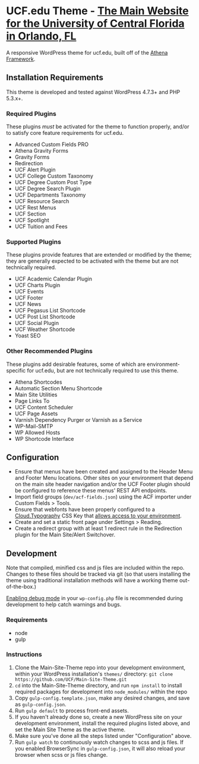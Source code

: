 # UCF.edu Theme - [The Main Website for the University of Central Florida in Orlando, FL](http://www.ucf.edu)

A responsive WordPress theme for ucf.edu, built off of the [Athena Framework](https://github.com/UCF/Athena-Framework).


## Installation Requirements

This theme is developed and tested against WordPress 4.7.3+ and PHP 5.3.x+.

### Required Plugins
These plugins *must* be activated for the theme to function properly, and/or to satisfy core feature requirements for ucf.edu.
* Advanced Custom Fields PRO
* Athena Gravity Forms
* Gravity Forms
* Redirection
* UCF Alert Plugin
* UCF College Custom Taxonomy
* UCF Degree Custom Post Type
* UCF Degree Search Plugin
* UCF Departments Taxonomy
* UCF Resource Search
* UCF Rest Menus
* UCF Section
* UCF Spotlight
* UCF Tuition and Fees

### Supported Plugins
These plugins provide features that are extended or modified by the theme; they are generally expected to be activated with the theme but are not technically required.
* UCF Academic Calendar Plugin
* UCF Charts Plugin
* UCF Events
* UCF Footer
* UCF News
* UCF Pegasus List Shortcode
* UCF Post List Shortcode
* UCF Social Plugin
* UCF Weather Shortcode
* Yoast SEO

### Other Recommended Plugins
These plugins add desirable features, some of which are environment-specific for ucf.edu, but are not technically required to use this theme.
* Athena Shortcodes
* Automatic Section Menu Shortcode
* Main Site Utilities
* Page Links To
* UCF Content Scheduler
* UCF Page Assets
* Varnish Dependency Purger or Varnish as a Service
* WP-Mail-SMTP
* WP Allowed Hosts
* WP Shortcode Interface


## Configuration
* Ensure that menus have been created and assigned to the Header Menu and Footer Menu locations.  Other sites on your environment that depend on the main site header navigation and/or the UCF Footer plugin should be configured to reference these menus' REST API endpoints.
* Import field groups (`dev/acf-fields.json`) using the ACF importer under Custom Fields > Tools.
* Ensure that webfonts have been properly configured to a [Cloud.Typography](https://www.typography.com/cloud/welcome/) CSS Key that [allows access to your environment](https://dashboard.typography.com/user-guide/managing-domains).
* Create and set a static front page under Settings > Reading.
* Create a redirect group with at least 1 redirect rule in the Redirection plugin for the Main Site/Alert Switchover.


## Development

Note that compiled, minified css and js files are included within the repo.  Changes to these files should be tracked via git (so that users installing the theme using traditional installation methods will have a working theme out-of-the-box.)

[Enabling debug mode](https://codex.wordpress.org/Debugging_in_WordPress) in your `wp-config.php` file is recommended during development to help catch warnings and bugs.

### Requirements
* node
* gulp

### Instructions
1. Clone the Main-Site-Theme repo into your development environment, within your WordPress installation's `themes/` directory: `git clone https://github.com/UCF/Main-Site-Theme.git`
2. `cd` into the Main-Site-Theme directory, and run `npm install` to install required packages for development into `node_modules/` within the repo
3. Copy `gulp-config.template.json`, make any desired changes, and save as `gulp-config.json`.
3. Run `gulp default` to process front-end assets.
4. If you haven't already done so, create a new WordPress site on your development environment, install the required plugins listed above, and set the Main Site Theme as the active theme.
5. Make sure you've done all the steps listed under "Configuration" above.
6. Run `gulp watch` to continuously watch changes to scss and js files.  If you enabled BrowserSync in `gulp-config.json`, it will also reload your browser when scss or js files change.
